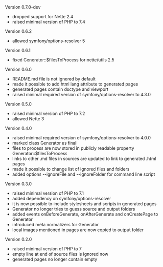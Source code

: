 Version 0.7.0-dev
- dropped support for Nette 2.4
- raised minimal version of PHP to 7.4

Version 0.6.2
- allowed symfony/options-resolver 5

Version 0.6.1
- fixed Generator::$filesToProcess for nette/utils 2.5

Version 0.6.0
- README.md file is not ignored by default
- made it possible to add html lang attribute to generated pages
- generated pages contain doctype and viewport
- raised minimal required version of symfony/options-resolver to 4.3.0

Version 0.5.0
- raised minimal version of PHP to 7.2
- allowed Nette 3

Version 0.4.0
- raised minimal required version of symfony/options-resolver to 4.0.0
- marked class Generator as final
- files to process are now stored in publicly readable property Generator::$filesToProcess
- links to other .md files in sources are updated to link to generated .html pages
- made it possible to change list of ignored files and folders
- added options --ignoreFile and --ignoreFolder for command line script

Version 0.3.0
- raised minimal version of PHP to 7.1
- added dependency on symfony/options-resolver
- it is now possible to include stylesheets and scripts in generated pages
- Generator no longer tries to guess source and output folders
- added events onBeforeGenerate, onAfterGenerate and onCreatePage to Generator
- introduced meta normalizers for Generator
- local images mentioned in pages are now copied to output folder

Version 0.2.0
- raised minimal version of PHP to 7
- empty line at end of source files is ignored now
- generated pages no longer contain empty <title> if the title is not defined

Version 0.1.0
- initial version
